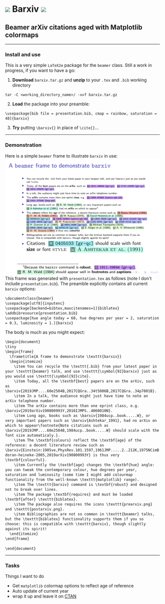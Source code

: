# <img src="barxiv_icons/postarxiv.png" width="30"> Barxiv <img src="barxiv_icons/prearxiv.png" width="30">
## Beamer arXiv citations aged with Matplotlib colormaps
---
### Install and use
This is a very simple `LaTeX2e` package for the `beamer` class. Still a work in progress, if you want to have a go:
1. **Download** `barxiv.tar.gz` and **unzip** to your `.tex` and `.bib` working directory
```
tar -C <working_directory_name>/ -xvf barxiv.tar.gz
```
2. **Load** the package into your preamble:
```
\usepackage[bib file = presentation.bib, cmap = rainbow, saturation = 40]{barxiv}
```
3. **Try** putting `\barxiv{}` in place of `\cite{}`...
---
### Demonstration 
Here is a simple `beamer` frame to illustrate `barxiv` in use:
<img src="presentation.png" width="1000">
This frame was generated with `presentation.tex` as follows (note I don't include `presentation.bib`). The preamble explicitly contains all current `barxiv` options:
```
\documentclass{beamer}
\usepackage[utf8]{inputenc}
\usepackage[backend=bibtex,maxcitenames=1]{biblatex}
\addbibresource{presentation.bib}
\usepackage[hue angle today = 60, hue degrees per year = 2, saturation = 0.3, luminosity = 1.]{barxiv}
```
The body is much as you might expect:
```
\begin{document}
\tiny
\begin{frame}
  \frametitle{A frame to demonstrate \texttt{barxiv}}
  \begin{itemize}
    \item You can recycle the \texttt{.bib} from your latest paper in your \texttt{beamer} talk, and use \texttt{\symbol{92}barxiv} just as you would use \texttt{\symbol{92}cite}.
    \item Today, all the \textbf{best} papers are on the arXiv, such as \barxiv{2019JMP....60e2504B,2017CQGra..34t5006B,2017CQGra..34p7001B}.
    \item In a talk, the audience might just have time to note an arXiv telephone number.
    \item The arXiv contains more than one eprint class, e.g. \barxiv{2019arXiv190800993Y,2016IJMPS..4060010N}.
    \item Long ago, books such as \barxiv{1984ucp..book.....W}, or very important papers such as \barxiv{Ashtekar_1991}, had no arXiv on which to appear\footnote{Note citations such as \barxiv{2019JMP....60e2504B,1984ucp..book.....W} should scale with the font size automaticaly.}.
    \item The \textbf{colours} reflect the \textbf{age} of the reference: a decent literature review such as \barxiv{Einstein:1905ve,PhysRev.101.1597,1961JMP.....2..212K,1975NCimB..28..127K,1985AmJPh..53..510H,lasenby-doran-heineke-2005,2019arXiv190800993Y} is thus very \textbf{colourful}.
    \item Currently the \textbf{age} changes the \textbf{hue} angle: you can tweak the contemporary colour, hue degrees per year, saturation and luminosity (some time I might add colourmap functionality from the well-known \texttt{matplotlib} range).
    \item The \texttt{barxiv} command is \textbf{robust} and designed not to break over lines.
    \item The package \textbf{requires} and must be loaded \textbf{after} \texttt{biblatex}. 
    \item The package also requires the icons \texttt{prearxiv.png} and \texttt{postarxiv.png}.
    \item Bibliographies are not so common in \texttt{beamer} talks, but the \texttt{biblatex} functionality supports them if you so choose: this is compatible with \texttt{barxiv}, though slightly against its spirit!
  \end{itemize}
\end{frame}

\end{document}
```
---
### Tasks 
Things I want to do
- Get `matplotlib` colormap options to reflect age of reference
- Auto update of current year
- wrap it up and leave it on [CTAN](https://ctan.org/?lang=en)
